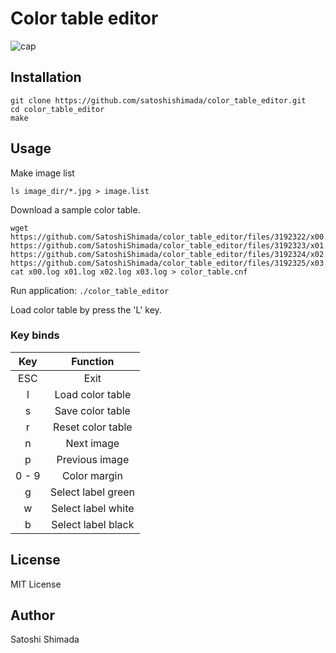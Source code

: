 # Color table editor

![cap](https://user-images.githubusercontent.com/12107712/58381508-b8c44c00-7ff8-11e9-948c-fc2f4451e891.png)

## Installation

```shell
git clone https://github.com/satoshishimada/color_table_editor.git
cd color_table_editor
make
```

## Usage

Make image list

```shell
ls image_dir/*.jpg > image.list
```

Download a sample color table.  

```shell
wget https://github.com/SatoshiShimada/color_table_editor/files/3192322/x00.log https://github.com/SatoshiShimada/color_table_editor/files/3192323/x01.log https://github.com/SatoshiShimada/color_table_editor/files/3192324/x02.log https://github.com/SatoshiShimada/color_table_editor/files/3192325/x03.log; cat x00.log x01.log x02.log x03.log > color_table.cnf
```

Run application: `./color_table_editor`  

Load color table by press the 'L' key.

### Key binds

| Key | Function |
| :-: | :-: |
| ESC | Exit |
| l | Load color table |
| s | Save color table |
| r | Reset color table |
| n | Next image |
| p | Previous image |
| 0 - 9 | Color margin |
| g | Select label green |
| w | Select label white |
| b | Select label black |

## License

MIT License

## Author

Satoshi Shimada

